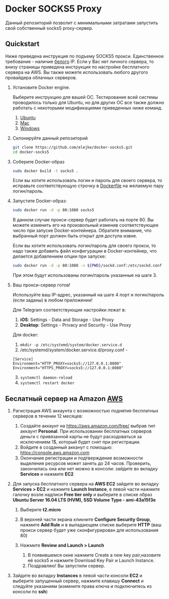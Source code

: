 # Docker SOCKS5 Proxy

Данный репозиторий позволит с минимальными затратами запустить свой собственный socks5 proxy-сервер.

## Quickstart

Ниже приведена инструкция по подъему SOCKS5 прокси. Единственное требование - наличие [белого](https://help.keenetic.net/hc/ru/articles/213965789-В-чем-отличие-белого-и-серого-IP-адреса-) IP. Если у Вас нет личного сервера, то внизу страницы приведена инструкция по настройке бесплатного сервера на AWS. Вы также можете использовать любого другого провайдера облачных серверов.

1. Установите Docker engine.
   
   Выберите инструкцию для вашей ОС. Тестирование всей системы проводилось только для Ubuntu, но для других ОС все также должно работать с некоторыми модификациями приведенных ниже команд.
 
   1. [Ubuntu](https://docs.docker.com/install/linux/docker-ce/ubuntu/#install-docker-ce)
   2. [Mac](https://docs.docker.com/docker-for-mac/install/)
   3. [Windows](https://docs.docker.com/docker-for-windows/install/)
   
2. Склонируйте данный репозиторий

   ```bash
   git clone https://github.com/elejke/docker-socks5.git
   cd docker-socks5
   ```
   
3. Соберите Docker-образ

   ```bash
   sudo docker build -t socks5 .
   ```
   
   Если вы хотите использовать логин и пароль для своего сервера, то исправьте соответствующую строчку в [Dockerfile](Dockerfile#L4) на желаемую пару логин/пароль.
   
4. Запустите Docker-образ:

   ```bash
   sudo docker run -d -p 80:1080 socks5
   ```
   
   В данном случае прокси-сервер будет работать на порте 80. Вы можете изменить его на произвольный изменив соответствующее число при запуске Docker-контейнера. Обратите внимание, что выбранный порт должен быть открыт для доступа извне.
   
   Если вы хотите использовать логин/пароль для своего прокси, то надо также добавить файл конфигурации в Docker-контейнер, что делается добавлением опции при запуске:
   
   ```bash
   sudo docker run -d -p 80:1080 -v ${PWD}/sockd.conf:/etc/sockd.conf socks5
   ```
   
   При этом будут использованы логин/пароль указанные на шаге 3.
   
5. Ваш прокси-сервер готов!

   Используйте ваш IP-адрес, указанный на шаге 4 порт и логин/пароль (если заданы) в любом приложении!
   
   Для Telegram соответствующие настройки лежат в: 
   
   1. **iOS**: Settings - Data and Storage - Use Proxy
   2. **Desktop**: Settings - Privacy and Security - Use Proxy
  
   Для docker:

   1. `mkdir -p /etc/systemd/system/docker.service.d`
   2. /etc/systemd/system/docker.service.d/proxy.conf -
     ```
     [Service]
     Environment="HTTP_PROXY=socks5://127.0.0.1:8080"
     Environment="HTTPS_PROXY=socks5://127.0.0.1:8080"
     ```
   3. `systemctl daemon-reload`
   4. `systemctl restart docker`
   
## Беслатный сервер на Amazon [AWS](https://aws.amazon.com)

1. Рагистрация AWS аккаунта с возможностью поднятия бесплатных серверов в течении 12 месяцев:
   
   1. Создайте аккаунт на https://aws.amazon.com/free/ выбрав тип аккаунт **Personal**. При использовании бесплатных серверов деньги с привязанной карты не будут расходоваться за исключением 1$, который будет снят при регистрации.
   2. Войдите в созданный акканут с помощью: https://console.aws.amazon.com
   3. Окончание регистрации и подтверждение возможности выделения ресурсов может занять до 24 часов. Проверить, закончилась она или нет можно в консоли: зайдите во вкладку **Services** и нажмите **EC2**

2. Для запуска бесплатного сервера на **AWS EC2** зайдите во вкладку **Services > EC2** и нажмите **Launch Instance**, в левой части нажмите галочку возле надписи **Free tier only** и выберите в списке образ **Ubuntu Server 16.04 LTS (HVM), SSD Volume Type - ami-43a15f3e**
    
   1. Выберите **t2.micro**
   2. В верхней части экрана кликните **Configure Security Group**, нажмите **Add Rule** и в выпадающем списке выберите **HTTP** (ваш прокси сервер будет уже сконфигурирован для использования 80) 
   3. Нажмите **Review and Launch > Launch**
      
      1. В появившемся окне нажмите Create a new key pair,назовите её socks5 и нажмите Download Key Pair и Launch Instance.
      2.  Поздравляю! Вы запустили сервер.

3. Зайдите во вкладку **Instances** в левой части консоли **EC2** и выберите запущенный сервер, нажмите клавишу **Connect** и следуйте указаниям (измените права ключа и подключитесь из консоли по **ssh**)
